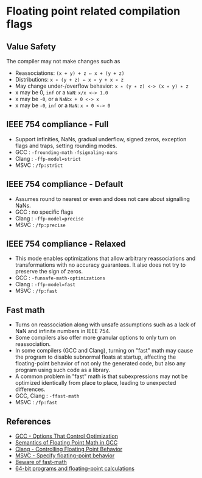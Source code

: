 # Floating point related compilation flags

## Value Safety
The compiler may not make changes such as
* Reassociations: `(x + y) + z ⇔ x + (y + z) `
* Distributions: `x ∗ (y + z) ⇔ x ∗ y + x ∗ z`
* May change under-/overflow behavior: `x ∗ (y ∗ z) <-> (x ∗ y) ∗ z`
* x may be 0, `inf` or a `NaN`: `x/x <-> 1.0`
* x may be `-0`, or a `NaN`:`x + 0 <-> x`
* x may be `-0`, `inf` or a `NaN`: `x ∗ 0 <-> 0`

## IEEE 754 compliance - Full
* Support infinities, NaNs, gradual underflow, signed zeros, exception flags and traps, setting rounding modes.
* GCC : `-frounding-math` `-fsignaling-nans`
* Clang : `-ffp-model=strict`
* MSVC : `/fp:strict`

## IEEE 754 compliance - Default
* Assumes round to nearest or even and does not care about signalling NaNs.
* GCC : no specific flags
* Clang : `-ffp-model=precise`
* MSVC : `/fp:precise`

## IEEE 754 compliance - Relaxed
* This mode enables optimizations that allow arbitrary reassociations and transformations with no accuracy guarantees. It also does not try to preserve the sign of zeros.
* GCC : `-funsafe-math-optimizations`
* Clang : `-ffp-model=fast`
* MSVC : `/fp:fast`

## Fast math
* Turns on reassociation along with unsafe assumptions such as a lack of NaN and infinite numbers in IEEE 754. 
* Some compilers also offer more granular options to only turn on reassociation. 
* In some compilers (GCC and Clang), turning on "fast" math may cause the program to disable subnormal floats at startup, affecting the floating-point behavior of not only the generated code, but also any program using such code as a library.
* A common problem in "fast" math is that subexpressions may not be optimized identically from place to place, leading to unexpected differences.
* GCC, Clang : `-ffast-math`
* MSVC : `/fp:fast`

## References
* [GCC - Options That Control Optimization](https://gcc.gnu.org/onlinedocs/gcc/Optimize-Options.html)
* [Semantics of Floating Point Math in GCC](https://gcc.gnu.org/wiki/FloatingPointMath)
* [Clang - Controlling Floating Point Behavior](https://clang.llvm.org/docs/UsersManual.html#controlling-floating-point-behavior)
* [MSVC - Specify floating-point behavior](https://learn.microsoft.com/en-us/cpp/build/reference/fp-specify-floating-point-behavior?view=msvc-170)
* [Beware of fast-math](https://simonbyrne.github.io/notes/fastmath/)
* [64-bit programs and floating-point calculations](https://pvs-studio.com/en/blog/posts/cpp/0074/)
